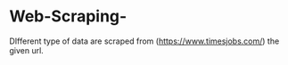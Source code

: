 # Web-Scraping-
DIfferent type of data are scraped from (https://www.timesjobs.com/) the given url.
